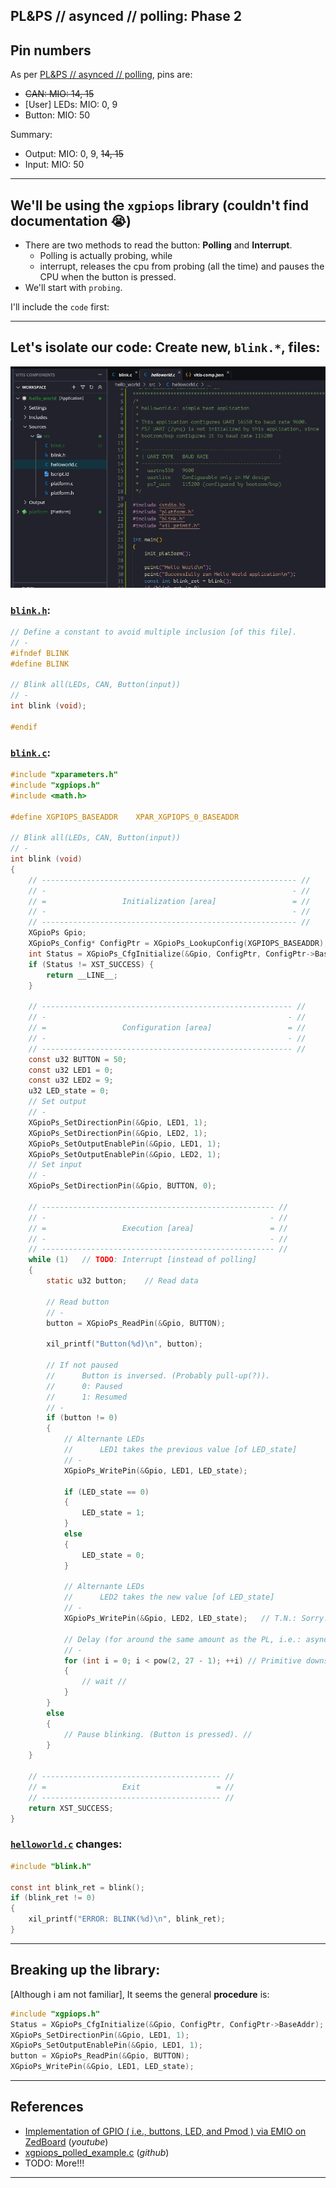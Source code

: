 ## PL&PS // asynced // polling: Phase 2

## Pin numbers
As per [PL&PS // asynced // polling](README.md), pins are:

* ~~CAN: MIO: 14, 15~~
* [User] LEDs: MIO: 0, 9
* Button: MIO: 50

Summary:

* Output: MIO: 0, 9, ~~14, 15~~
* Input: MIO: 50

---

## We'll be using the `xgpiops` library (couldn't find documentation 😭)

* There are two methods to read the button: **Polling** and **Interrupt**.
    * Polling is actually probing, while
    * interrupt, releases the cpu from probing (all the time) and pauses the CPU when the button is pressed.
* We'll start with `probing`.

I'll include the `code` first:

---

## Let's isolate our code: Create new, `blink.*`, files:

![](images/gpio.files.jpg)

### [`blink.h`](blink.h):

```c
// Define a constant to avoid multiple inclusion [of this file].
// -
#ifndef BLINK
#define BLINK

// Blink all(LEDs, CAN, Button(input))
// -
int blink (void);

#endif
```

### [`blink.c`](blink.c):
```c
#include "xparameters.h"
#include "xgpiops.h"
#include <math.h>

#define	XGPIOPS_BASEADDR	XPAR_XGPIOPS_0_BASEADDR

// Blink all(LEDs, CAN, Button(input))
// -
int blink (void)
{
    // --------------------------------------------------------- //
    // -                                                       - //
    // =                 Initialization [area]                 = //
    // -                                                       - //
    // --------------------------------------------------------- //
    XGpioPs Gpio;
	XGpioPs_Config* ConfigPtr = XGpioPs_LookupConfig(XGPIOPS_BASEADDR);
    int Status = XGpioPs_CfgInitialize(&Gpio, ConfigPtr, ConfigPtr->BaseAddr);
	if (Status != XST_SUCCESS) {
		return __LINE__;
	}
    
    // -------------------------------------------------------- //
    // -                                                      - //
    // =                 Configuration [area]                 = //
    // -                                                      - //
    // -------------------------------------------------------- //
    const u32 BUTTON = 50;
    const u32 LED1 = 0;
    const u32 LED2 = 9;
    u32 LED_state = 0;
    // Set output
    // -
    XGpioPs_SetDirectionPin(&Gpio, LED1, 1);
    XGpioPs_SetDirectionPin(&Gpio, LED2, 1);
    XGpioPs_SetOutputEnablePin(&Gpio, LED1, 1);
    XGpioPs_SetOutputEnablePin(&Gpio, LED2, 1);
    // Set input
    // -
    XGpioPs_SetDirectionPin(&Gpio, BUTTON, 0);

    // ---------------------------------------------------- //
    // -                                                  - //
    // =                 Execution [area]                 = //
    // -                                                  - //
    // ---------------------------------------------------- //
    while (1)   // TODO: Interrupt [instead of polling]
    {
        static u32 button;    // Read data

        // Read button
        // -
        button = XGpioPs_ReadPin(&Gpio, BUTTON);

        xil_printf("Button(%d)\n", button);

        // If not paused
        //      Button is inversed. (Probably pull-up(?)).
        //      0: Paused
        //      1: Resumed
        // -
        if (button != 0)
        {
            // Alternante LEDs
            //      LED1 takes the previous value [of LED_state]
            // -
            XGpioPs_WritePin(&Gpio, LED1, LED_state);

            if (LED_state == 0)
            {
                LED_state = 1;
            }
            else
            {
                LED_state = 0;
            }

            // Alternante LEDs
            //      LED2 takes the new value [of LED_state]
            // -
            XGpioPs_WritePin(&Gpio, LED2, LED_state);   // T.N.: Sorry.. I'd prefer `C++`'s: `boolean` 🙃..

            // Delay (for around the same amount as the PL, i.e.: asynchronously).
            // -
            for (int i = 0; i < pow(2, 27 - 1); ++i) // Primitive downscaler to ~ 1Hz // TODO: I'd prefer C++: `constexpr uint32_t freq = pow(2, 27 - 1);`
            {
                // wait //
            }
        }
        else
        {
            // Pause blinking. (Button is pressed). //
        }
    }

    // ---------------------------------------- //
    // =                 Exit                 = //
    // ---------------------------------------- //
    return XST_SUCCESS;
}
```

### [`helloworld.c`](helloworld.c) changes:

```c
#include "blink.h"

const int blink_ret = blink();
if (blink_ret != 0)
{
    xil_printf("ERROR: BLINK(%d)\n", blink_ret);
}
```

---

## Breaking up the library:

[Although i am not familiar], It seems the general **procedure** is:

```c
#include "xgpiops.h"                                                    // Include header
Status = XGpioPs_CfgInitialize(&Gpio, ConfigPtr, ConfigPtr->BaseAddr);  // Initialize
XGpioPs_SetDirectionPin(&Gpio, LED1, 1);                                // Set direction (0/1: input/output)
XGpioPs_SetOutputEnablePin(&Gpio, LED1, 1);                             // Enable output
button = XGpioPs_ReadPin(&Gpio, BUTTON);                                // Read
XGpioPs_WritePin(&Gpio, LED1, LED_state);                               // Write
```

---

## References
* [Implementation of GPIO ( i.e., buttons, LED, and Pmod ) via EMIO on ZedBoard](https://youtu.be/CHsidFIXUEE) (*youtube*)
* [xgpiops_polled_example.c](https://github.com/Xilinx/embeddedsw/blob/master/XilinxProcessorIPLib/drivers/gpiops/examples/xgpiops_polled_example.c) (*github*)
* TODO: More!!!

---